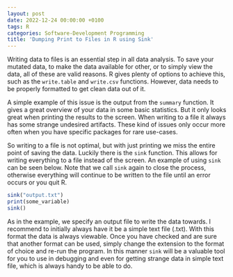 ```yaml
---
layout: post
date: 2022-12-24 00:00:00 +0100
tags: R
categories: Software-Development Programming
title: 'Dumping Print to Files in R using Sink'
---
```


Writing data to files is an essential step in all data analysis. To  save your mutated data, to make the data available for other, or to simply view the data, all of these are valid reasons. R gives plenty of options to achieve this, such as the `write.table` and `write.csv` functions. However, data needs to be properly formatted to get clean data out of it.

A simple example of this issue is the output from the `summary` function. It gives a great overview of your data in some basic statistics. But it only looks great when printing the results to the screen. When writing to a file it always has some strange undesired artifacts. These kind of issues only occur more often when you have specific packages for rare use-cases.

So writing to a file is not optimal, but with just printing we miss the entire point of saving the data. Luckily there is the `sink` function. This allows for writing everything to a file instead of the screen. An example of using `sink` can be seen below. Note that we call `sink` again to close the process, otherwise everything will continue to be written to the file until an error occurs or you quit R. 

```r
sink("output.txt")
print(some_variable)
sink()
```

As in the example, we specify an output file to write the data towards. I recommend to initially always have it be a simple text file (.txt). With this format the data is always viewable. Once you have checked and are sure that another format can be used, simply change the extension to the format of choice and re-run the program. In this manner `sink` will be a valuable tool for you to use in debugging and even for getting strange data in simple text file, which is always handy to be able to do.
